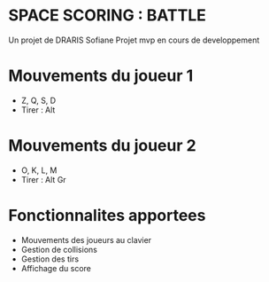 # SPACE SCORING : BATTLE
  Un projet de DRARIS Sofiane
  Projet mvp en cours de developpement


# Mouvements du joueur 1
  - Z, Q, S, D
  - Tirer : Alt

# Mouvements du joueur 2
  - O, K, L, M
  - Tirer : Alt Gr

# Fonctionnalites apportees
 - Mouvements des joueurs au clavier
 - Gestion de collisions
 - Gestion des tirs
 - Affichage du score
